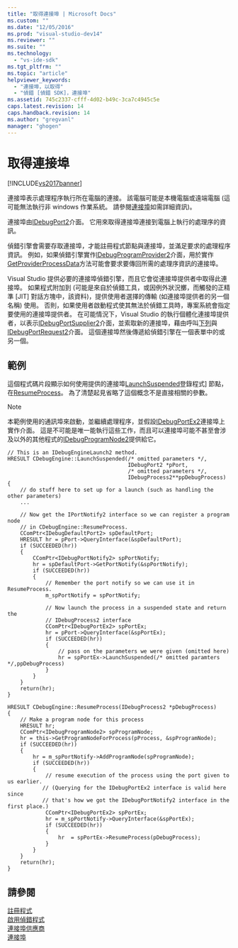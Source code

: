 ```yaml
---
title: "取得連接埠 | Microsoft Docs"
ms.custom: ""
ms.date: "12/05/2016"
ms.prod: "visual-studio-dev14"
ms.reviewer: ""
ms.suite: ""
ms.technology: 
  - "vs-ide-sdk"
ms.tgt_pltfrm: ""
ms.topic: "article"
helpviewer_keywords: 
  - "連接埠，以取得"
  - "偵錯 [偵錯 SDK]，連接埠"
ms.assetid: 745c2337-cfff-4d02-b49c-3ca7c4945c5e
caps.latest.revision: 14
caps.handback.revision: 14
ms.author: "gregvanl"
manager: "ghogen"
---
```

# 取得連接埠
[!INCLUDE[vs2017banner](../../code-quality/includes/vs2017banner.md)]

連接埠表示處理程序執行所在電腦的連接。  該電腦可能是本機電腦或遠端電腦 \(這可能無法執行非 windows 作業系統。 請參閱[連接埠](../../extensibility/debugger/ports.md)如需詳細資訊\)。  
  
 連接埠由[IDebugPort2](../../extensibility/debugger/reference/idebugport2.md)介面。  它用來取得連接埠連接到電腦上執行的處理序的資訊。  
  
 偵錯引擎會需要存取連接埠，才能註冊程式節點與連接埠，並滿足要求的處理程序資訊。  例如，如果偵錯引擎實作[IDebugProgramProvider2](../../extensibility/debugger/reference/idebugprogramprovider2.md)介面，用於實作[GetProviderProcessData](../../extensibility/debugger/reference/idebugprogramprovider2-getproviderprocessdata.md)方法可能會要求要傳回所需的處理序資訊的連接埠。  
  
 Visual Studio 提供必要的連接埠偵錯引擎，而且它會從連接埠提供者中取得此連接埠。  如果程式附加到 \(可能是來自於偵錯工具，或因例外狀況擲，而觸發的正精準 \[JIT\] 對話方塊中，該資料\)，提供使用者選擇的傳輸 \(如連接埠提供者的另一個名稱\) 使用。  否則，如果使用者啟動程式使其無法於偵錯工具時，專案系統會指定要使用的連接埠提供者。  在可能情況下，Visual Studio 的執行個體化連接埠提供者，以表示[IDebugPortSupplier2](../../extensibility/debugger/reference/idebugportsupplier2.md)介面，並索取新的連接埠，藉由呼叫[下列](../../extensibility/debugger/reference/idebugportsupplier2-addport.md)與[IDebugPortRequest2](../../extensibility/debugger/reference/idebugportrequest2.md)介面。  這個連接埠然後傳遞給偵錯引擎在一個表單中的或另一個。  
  
## 範例  
 這個程式碼片段顯示如何使用提供的連接埠[LaunchSuspended](../../extensibility/debugger/reference/idebugenginelaunch2-launchsuspended.md)登錄程式\] 節點，在[ResumeProcess](../../extensibility/debugger/reference/idebugenginelaunch2-resumeprocess.md)。  為了清楚起見省略了這個概念不是直接相關的參數。  
  
> [!NOTE]
>  本範例使用的通訊埠來啟動，並繼續處理程序，並假設[IDebugPortEx2](../../extensibility/debugger/reference/idebugportex2.md)連接埠上實作介面。  這是不可能是唯一能執行這些工作，而且可以連接埠可能不甚至會涉及以外的其他程式的[IDebugProgramNode2](../../extensibility/debugger/reference/idebugprogramnode2.md)提供給它。  
  
```cpp#  
// This is an IDebugEngineLaunch2 method.  
HRESULT CDebugEngine::LaunchSuspended(/* omitted parameters */,  
                                      IDebugPort2 *pPort,  
                                      /* omitted parameters */,  
                                      IDebugProcess2**ppDebugProcess)  
{  
    // do stuff here to set up for a launch (such as handling the other parameters)  
    ...  
  
    // Now get the IPortNotify2 interface so we can register a program node  
    // in CDebugEngine::ResumeProcess.  
    CComPtr<IDebugDefaultPort2> spDefaultPort;  
    HRESULT hr = pPort->QueryInterface(&spDefaultPort);  
    if (SUCCEEDED(hr))  
    {  
        CComPtr<IDebugPortNotify2> spPortNotify;  
        hr = spDefaultPort->GetPortNotify(&spPortNotify);  
        if (SUCCEEDED(hr))  
        {  
            // Remember the port notify so we can use it in ResumeProcess.  
            m_spPortNotify = spPortNotify;  
  
            // Now launch the process in a suspended state and return the  
            // IDebugProcess2 interface  
            CComPtr<IDebugPortEx2> spPortEx;  
            hr = pPort->QueryInterface(&spPortEx);  
            if (SUCCEEDED(hr))  
            {  
                // pass on the parameters we were given (omitted here)  
                hr = spPortEx->LaunchSuspended(/* omitted paramters */,ppDebugProcess)  
            }  
        }  
    }  
    return(hr);  
}  
  
HRESULT CDebugEngine::ResumeProcess(IDebugProcess2 *pDebugProcess)  
{  
    // Make a program node for this process  
    HRESULT hr;  
    CComPtr<IDebugProgramNode2> spProgramNode;  
    hr = this->GetProgramNodeForProcess(pProcess, &spProgramNode);  
    if (SUCCEEDED(hr))  
    {  
        hr = m_spPortNotify->AddProgramNode(spProgramNode);  
        if (SUCCEEDED(hr))  
        {  
            // resume execution of the process using the port given to us earlier.  
           // (Querying for the IDebugPortEx2 interface is valid here since  
           // that's how we got the IDebugPortNotify2 interface in the first place.)  
            CComPtr<IDebugPortEx2> spPortEx;  
            hr = m_spPortNotify->QueryInterface(&spPortEx);  
            if (SUCCEEDED(hr))  
            {  
                hr  = spPortEx->ResumeProcess(pDebugProcess);  
            }  
        }  
    }  
    return(hr);  
}  
```  
  
## 請參閱  
 [註冊程式](../../extensibility/debugger/registering-the-program.md)   
 [啟用偵錯程式](../../extensibility/debugger/enabling-a-program-to-be-debugged.md)   
 [連接埠供應商](../../extensibility/debugger/port-suppliers.md)   
 [連接埠](../../extensibility/debugger/ports.md)
